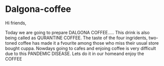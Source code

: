 # Dalgona-coffee

Hi friends,

Today we are going to prepare DALGONA COFFEE.....
This drink is also being called as QURANTINE COFFEE. The taste of the four ingridents, two-toned coffee has made it a fvourite among those who miss their usual store bought cuppa. Nowdays going to cafes and enjoing coffee is very difficult due to this PANDEMIC DISEASE. Lets do it in our homeand enjoy the COFFEE           